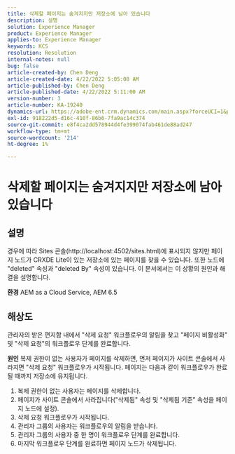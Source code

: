 ```yaml
---
title: 삭제할 페이지는 숨겨지지만 저장소에 남아 있습니다
description: 설명
solution: Experience Manager
product: Experience Manager
applies-to: Experience Manager
keywords: KCS
resolution: Resolution
internal-notes: null
bug: false
article-created-by: Chen Deng
article-created-date: 4/22/2022 5:05:08 AM
article-published-by: Chen Deng
article-published-date: 4/22/2022 5:11:00 AM
version-number: 3
article-number: KA-19240
dynamics-url: https://adobe-ent.crm.dynamics.com/main.aspx?forceUCI=1&pagetype=entityrecord&etn=knowledgearticle&id=bbe225c1-f9c1-ec11-983e-0022480ab5d0
exl-id: 918222d5-d16c-410f-86b6-7fa9ac14c374
source-git-commit: e8f4ca2dd578944d4fe399074fab461de88ad247
workflow-type: tm+mt
source-wordcount: '214'
ht-degree: 1%

---
```


# 삭제할 페이지는 숨겨지지만 저장소에 남아 있습니다

## 설명


경우에 따라 Sites 콘솔(http://localhost:4502/sites.html)에 표시되지 않지만 페이지 노드가 CRXDE Lite이 있는 저장소에 있는 페이지를 찾을 수 있습니다. 또한 노드에 &quot;deleted&quot; 속성과 &quot;deleted By&quot; 속성이 있습니다. 이 문서에서는 이 상황의 원인과 해결을 설명합니다.

<b>환경</b>
AEM as a Cloud Service, AEM 6.5


## 해상도


관리자의 받은 편지함 내에서 &quot;삭제 요청&quot; 워크플로우의 알림을 찾고 &quot;페이지 비활성화&quot; 및 &quot;삭제 요청&quot;의 워크플로우 단계를 완료합니다.

<b>원인</b>
복제 권한이 없는 사용자가 페이지를 삭제하면, 먼저 페이지가 사이트 콘솔에서 사라지면 &quot;삭제 요청&quot; 워크플로우가 시작됩니다. 페이지는 다음과 같이 워크플로우가 완료될 때까지 저장소에 유지됩니다.
1. 복제 권한이 없는 사용자는 페이지를 삭제합니다.
2. 페이지가 사이트 콘솔에서 사라집니다(&quot;삭제됨&quot; 속성 및 &quot;삭제됨 기준&quot; 속성을 페이지 노드에 설정).
3. 삭제 요청 워크플로우가 시작됩니다.
4. 관리자 그룹의 사용자는 워크플로우의 알림을 받습니다.
5. 관리자 그룹의 사용자 중 한 명이 워크플로우 단계를 완료합니다.
6. 마지막 워크플로우 단계를 완료하면 페이지 노드가 삭제됩니다.
